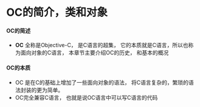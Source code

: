 # OC的简介，类和对象

#### OC的简述

* **OC** 全称是Objective-C， 是C语言的超集， 它的本质就是C语言，所以也称为面向对象的C语言， 本章节主要介绍OC的历史， 和基本的概况

#### OC的本质

* OC 是在C的基础上增加了一些面向对象的语法， 将C语言复杂的，繁琐的语法封装的更为简单。
* OC完全兼容C语言， 也就是说OC语言中可以写C语言的代码

